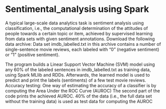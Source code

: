 # Sentimental_analysis using Spark
A typical large-scale data analytics task is sentiment analysis using classification, i.e., the computational 
determination of the attitudes of people towards a certain topic or item, achieved by supervised learning from data sets 
with given sentiment annotations.
Download the following data archive: 
Data set imdb_labelled.txt in this archive contains a number of single-sentence movie reviews, each labeled with “0” 
(negative sentiment) or “1” (positive sentiment).

The program builds a Linear Support Vector Machine (SVM) model using any 60% of the labeled sentences in 
imdb_labelled.txt as training data, using Spark MLlib and RDDs. 
Afterwards, the learned model is used to predict and print the labels (sentiments) of a few test movie reviews.
Accuracy testing:
 One way of estimating the accuracy of a classifier is by computing the Area Under the ROC Curve (AUROC)
The second part of the code prints the achieved AUROC. 40% of the data (i.e., the full data set without the 
training data) is used as test data for computing the AUROC
